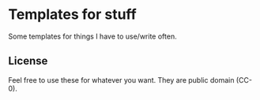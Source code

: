 # Templates for stuff

Some templates for things I have to use/write often.

## License

Feel free to use these for whatever you want. They are public domain (CC-0).
